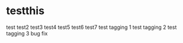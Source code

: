# testthis
test
test2
test3
test4
test5
test6
test7
test tagging 1
test tagging 2
test tagging 3
bug fix